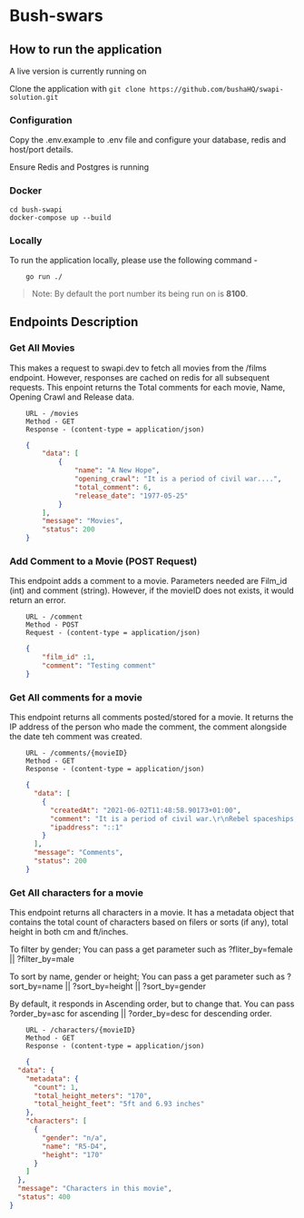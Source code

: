 # Bush-swars

## How to run the application

A live version is currently running on 

Clone the application with `git clone https://github.com/bushaHQ/swapi-solution.git`

### Configuration
Copy the .env.example to .env file and configure your database, redis and host/port details.

Ensure Redis and Postgres is running

### Docker

```
cd bush-swapi
docker-compose up --build
```

### Locally

To run the application locally, please use the following command -


        go run ./
 
> Note: By default the port number its being run on is **8100**.

## Endpoints Description

### Get All Movies

This makes a request to swapi.dev to fetch all movies from the /films endpoint. 
However, responses are cached on redis for all subsequent requests. This enpoint returns the Total comments for each movie, Name, Opening Crawl and Release data.

```
    URL - /movies
    Method - GET
    Response - (content-type = application/json)
``` 
```JSON
    {
        "data": [
            {
                "name": "A New Hope",
                "opening_crawl": "It is a period of civil war....",
                "total_comment": 6,
                "release_date": "1977-05-25"
            }
        ],
        "message": "Movies",
        "status": 200
    }
```

### Add Comment to a Movie (POST Request)
This endpoint adds a comment to a movie. Parameters needed are Film_id (int) and comment (string).
However, if the movieID does not exists, it would return an error.

```
    URL - /comment
    Method - POST
    Request - (content-type = application/json)
```
```JSON
    {
        "film_id" :1,
        "comment": "Testing comment"
    }
```

### Get All comments for a movie
This endpoint returns all comments posted/stored for a movie. It returns the IP address of the person who made the comment, the comment alongside the date teh comment was created.
```
    URL - /comments/{movieID}
    Method - GET
    Response - (content-type = application/json)
``` 
```JSON
    {
      "data": [
        {
          "createdAt": "2021-06-02T11:48:58.90173+01:00",
          "comment": "It is a period of civil war.\r\nRebel spaceships, striking\r\nf.",
          "ipaddress": "::1"
        }
      ],
      "message": "Comments",
      "status": 200
    }
```

### Get All characters for a movie
This endpoint returns all characters in a movie. 
It has a metadata object that contains the total count of characters based on filers or sorts (if any), total height in both 
cm and ft/inches.

To filter by gender; You can pass a get parameter such as ?fliter_by=female || ?filter_by=male

To sort by name, gender or height; You can pass a get parameter such as ?sort_by=name || ?sort_by=height || ?sort_by=gender

By default, it responds in Ascending order, but to change that. You can pass ?order_by=asc for ascending || ?order_by=desc for descending order.

```
    URL - /characters/{movieID}
    Method - GET
    Response - (content-type = application/json)
``` 
```JSON
    {
  "data": {
    "metadata": {
      "count": 1,
      "total_height_meters": "170",
      "total_height_feet": "5ft and 6.93 inches"
    },
    "characters": [
      {
        "gender": "n/a",
        "name": "R5-D4",
        "height": "170"
      }
    ]
  },
  "message": "Characters in this movie",
  "status": 400
}
```

